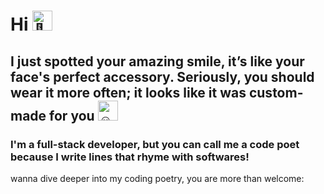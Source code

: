 # Hi <picture><source srcset="https://fonts.gstatic.com/s/e/notoemoji/latest/1f44b/512.webp" type="image/webp"><img src="https://fonts.gstatic.com/s/e/notoemoji/latest/1f44b/512.gif" alt="👋" width="32" height="32">
</picture>

## I just spotted your amazing smile, it’s like your face's perfect accessory. Seriously, you should wear it more often; it looks like it was custom-made for you <picture> <source srcset="https://fonts.gstatic.com/s/e/notoemoji/latest/263a_fe0f/512.webp" type="image/webp"><img src="https://fonts.gstatic.com/s/e/notoemoji/latest/263a_fe0f/512.gif" alt="☺" width="32" height="32">
</picture>

### I'm a full-stack developer, but you can call me a code poet because I write lines that rhyme with softwares!
wanna dive deeper into my coding poetry, you are more than welcome:








<!--
<img src="https://github-readme-streak-stats.herokuapp.com/?user=Smailya&theme=tokyonight" alt="mystreak"/>
 [![LinkedIn](https://img.shields.io/badge/LinkedIn-Profile-blue?style=for-the-badge&logo=linkedin&logoColor=white)](https://www.linkedin.com/in/ismail-cisse/)

**Smailya/Smailya** is a ✨ _special_ ✨ repository because its `README.md` (this file) appears on your GitHub profile.

Here are some ideas to get you started:

- 🔭 I’m currently working on ...
- 🌱 I’m currently learning ...
- 👯 I’m looking to collaborate on ...
- 🤔 I’m looking for help with ...
- 💬 Ask me about ...
- 📫 How to reach me: ...
- 😄 Pronouns: ...
- ⚡ Fun fact: ...
-->
